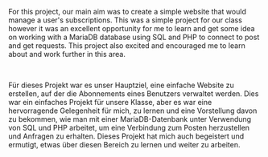 <p>
    For this project, our main aim was to create a simple website that would manage a user's subscriptions.
    This was a simple project for our class however it was an excellent opportunity for me to learn and get some idea on working with a MariaDB database using SQL and PHP to connect to post and get requests. This project also excited and encouraged me to learn about and work further in this area.
</p>
<br/>
<p>
    Für dieses Projekt war es unser Hauptziel, eine einfache Website zu erstellen, auf der die Abonnements eines Benutzers verwaltet werden.
    Dies war ein einfaches Projekt für unsere Klasse, aber es war eine hervorragende Gelegenheit für mich, zu lernen und eine Vorstellung davon zu bekommen, wie man mit einer MariaDB-Datenbank unter Verwendung von SQL und PHP arbeitet, um eine Verbindung zum Posten herzustellen und Anfragen zu erhalten. Dieses Projekt hat mich auch begeistert und ermutigt, etwas über diesen Bereich zu lernen und weiter zu arbeiten.
</p>